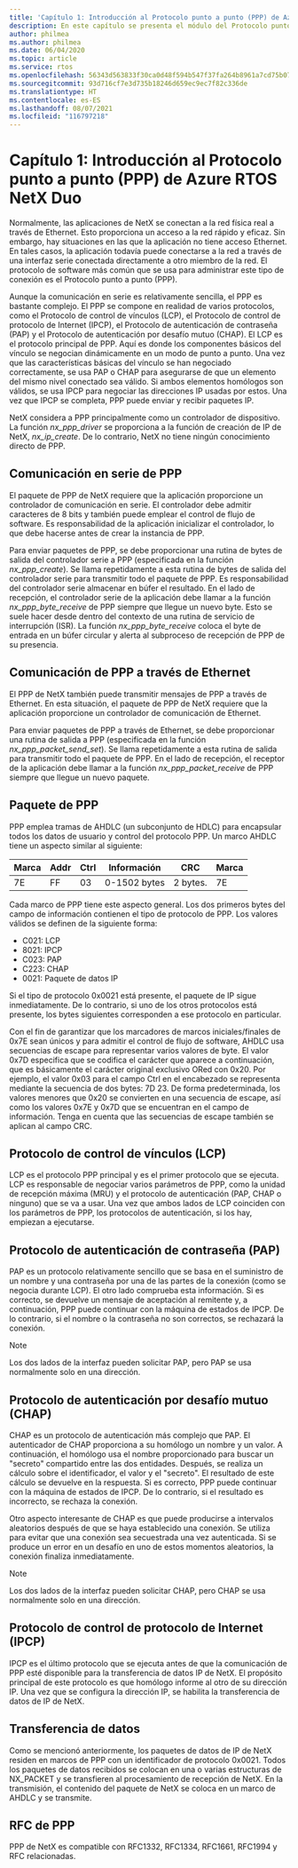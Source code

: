 ```yaml
---
title: 'Capítulo 1: Introducción al Protocolo punto a punto (PPP) de Azure RTOS NetX Duo'
description: En este capítulo se presenta el módulo del Protocolo punto a punto (PPP) de Azure RTOS NetX Duo.
author: philmea
ms.author: philmea
ms.date: 06/04/2020
ms.topic: article
ms.service: rtos
ms.openlocfilehash: 56343d563833f30ca0d48f594b547f37fa264b8961a7cd75b0786aac4791d065
ms.sourcegitcommit: 93d716cf7e3d735b18246d659ec9ec7f82c336de
ms.translationtype: HT
ms.contentlocale: es-ES
ms.lasthandoff: 08/07/2021
ms.locfileid: "116797218"
---
```

# <a name="chapter-1---introduction-to-the-azure-rtos-netx-duo-point-to-point-protocol-ppp"></a>Capítulo 1: Introducción al Protocolo punto a punto (PPP) de Azure RTOS NetX Duo

Normalmente, las aplicaciones de NetX se conectan a la red física real a través de Ethernet. Esto proporciona un acceso a la red rápido y eficaz. Sin embargo, hay situaciones en las que la aplicación no tiene acceso Ethernet. En tales casos, la aplicación todavía puede conectarse a la red a través de una interfaz serie conectada directamente a otro miembro de la red. El protocolo de software más común que se usa para administrar este tipo de conexión es el Protocolo punto a punto (PPP).

Aunque la comunicación en serie es relativamente sencilla, el PPP es bastante complejo. El PPP se compone en realidad de varios protocolos, como el Protocolo de control de vínculos (LCP), el Protocolo de control de protocolo de Internet (IPCP), el Protocolo de autenticación de contraseña (PAP) y el Protocolo de autenticación por desafío mutuo (CHAP). El LCP es el protocolo principal de PPP. Aquí es donde los componentes básicos del vínculo se negocian dinámicamente en un modo de punto a punto. Una vez que las características básicas del vínculo se han negociado correctamente, se usa PAP o CHAP para asegurarse de que un elemento del mismo nivel conectado sea válido. Si ambos elementos homólogos son válidos, se usa IPCP para negociar las direcciones IP usadas por estos. Una vez que IPCP se completa, PPP puede enviar y recibir paquetes IP.

NetX considera a PPP principalmente como un controlador de dispositivo. La función *nx_ppp_driver* se proporciona a la función de creación de IP de NetX, *nx_ip_create*. De lo contrario, NetX no tiene ningún conocimiento directo de PPP.

## <a name="ppp-serial-communication"></a>Comunicación en serie de PPP

El paquete de PPP de NetX requiere que la aplicación proporcione un controlador de comunicación en serie. El controlador debe admitir caracteres de 8 bits y también puede emplear el control de flujo de software. Es responsabilidad de la aplicación inicializar el controlador, lo que debe hacerse antes de crear la instancia de PPP.

Para enviar paquetes de PPP, se debe proporcionar una rutina de bytes de salida del controlador serie a PPP (especificada en la función *nx_ppp_create*). Se llama repetidamente a esta rutina de bytes de salida del controlador serie para transmitir todo el paquete de PPP. Es responsabilidad del controlador serie almacenar en búfer el resultado. En el lado de recepción, el controlador serie de la aplicación debe llamar a la función *nx_ppp_byte_receive* de PPP siempre que llegue un nuevo byte. Esto se suele hacer desde dentro del contexto de una rutina de servicio de interrupción (ISR). La función *nx_ppp_byte_receive* coloca el byte de entrada en un búfer circular y alerta al subproceso de recepción de PPP de su presencia.

## <a name="ppp-over-ethernet-communication"></a>Comunicación de PPP a través de Ethernet

El PPP de NetX también puede transmitir mensajes de PPP a través de Ethernet. En esta situación, el paquete de PPP de NetX requiere que la aplicación proporcione un controlador de comunicación de Ethernet.

Para enviar paquetes de PPP a través de Ethernet, se debe proporcionar una rutina de salida a PPP (especificada en la función *nx_ppp_packet_send_set*). Se llama repetidamente a esta rutina de salida para transmitir todo el paquete de PPP. En el lado de recepción, el receptor de la aplicación debe llamar a la función *nx_ppp_packet_receive* de PPP siempre que llegue un nuevo paquete.

## <a name="ppp-packet"></a>Paquete de PPP

PPP emplea tramas de AHDLC (un subconjunto de HDLC) para encapsular todos los datos de usuario y control del protocolo PPP. Un marco AHDLC tiene un aspecto similar al siguiente:

|**Marca**|**Addr**|**Ctrl**|**Información**|**CRC**|**Marca**|
|--------|--------|--------|---------------|-------|--------|
|7E |FF|03|0-1502 bytes|2 bytes.| 7E|

Cada marco de PPP tiene este aspecto general. Los dos primeros bytes del campo de información contienen el tipo de protocolo de PPP. Los valores válidos se definen de la siguiente forma:

- C021: LCP
- 8021: IPCP
- C023: PAP
- C223: CHAP
- 0021: Paquete de datos IP

Si el tipo de protocolo 0x0021 está presente, el paquete de IP sigue inmediatamente. De lo contrario, si uno de los otros protocolos está presente, los bytes siguientes corresponden a ese protocolo en particular.

Con el fin de garantizar que los marcadores de marcos iniciales/finales de 0x7E sean únicos y para admitir el control de flujo de software, AHDLC usa secuencias de escape para representar varios valores de byte. El valor 0x7D especifica que se codifica el carácter que aparece a continuación, que es básicamente el carácter original exclusivo ORed con 0x20. Por ejemplo, el valor 0x03 para el campo Ctrl en el encabezado se representa mediante la secuencia de dos bytes: 7D 23. De forma predeterminada, los valores menores que 0x20 se convierten en una secuencia de escape, así como los valores 0x7E y 0x7D que se encuentran en el campo de información. Tenga en cuenta que las secuencias de escape también se aplican al campo CRC.

## <a name="link-control-protocol-lcp"></a>Protocolo de control de vínculos (LCP)

LCP es el protocolo PPP principal y es el primer protocolo que se ejecuta. LCP es responsable de negociar varios parámetros de PPP, como la unidad de recepción máxima (MRU) y el protocolo de autenticación (PAP, CHAP o ninguno) que se va a usar. Una vez que ambos lados de LCP coinciden con los parámetros de PPP, los protocolos de autenticación, si los hay, empiezan a ejecutarse.

## <a name="password-authentication-protocol-pap"></a>Protocolo de autenticación de contraseña (PAP)

PAP es un protocolo relativamente sencillo que se basa en el suministro de un nombre y una contraseña por una de las partes de la conexión (como se negocia durante LCP). El otro lado comprueba esta información. Si es correcto, se devuelve un mensaje de aceptación al remitente y, a continuación, PPP puede continuar con la máquina de estados de IPCP. De lo contrario, si el nombre o la contraseña no son correctos, se rechazará la conexión.

>[!NOTE]
> Los dos lados de la interfaz pueden solicitar PAP, pero PAP se usa normalmente solo en una dirección.

## <a name="challenge-handshake-authentication-protocol-chap"></a>Protocolo de autenticación por desafío mutuo (CHAP)

CHAP es un protocolo de autenticación más complejo que PAP. El autenticador de CHAP proporciona a su homólogo un nombre y un valor. A continuación, el homólogo usa el nombre proporcionado para buscar un "secreto" compartido entre las dos entidades. Después, se realiza un cálculo sobre el identificador, el valor y el "secreto". El resultado de este cálculo se devuelve en la respuesta. Si es correcto, PPP puede continuar con la máquina de estados de IPCP. De lo contrario, si el resultado es incorrecto, se rechaza la conexión.

Otro aspecto interesante de CHAP es que puede producirse a intervalos aleatorios después de que se haya establecido una conexión. Se utiliza para evitar que una conexión sea secuestrada una vez autenticada. Si se produce un error en un desafío en uno de estos momentos aleatorios, la conexión finaliza inmediatamente.

>[!NOTE]
> Los dos lados de la interfaz pueden solicitar CHAP, pero CHAP se usa normalmente solo en una dirección.

## <a name="internet-protocol-control-protocol-ipcp"></a>Protocolo de control de protocolo de Internet (IPCP)

IPCP es el último protocolo que se ejecuta antes de que la comunicación de PPP esté disponible para la transferencia de datos IP de NetX. El propósito principal de este protocolo es que homólogo informe al otro de su dirección IP. Una vez que se configura la dirección IP, se habilita la transferencia de datos de IP de NetX.

## <a name="data-transfer"></a>Transferencia de datos

Como se mencionó anteriormente, los paquetes de datos de IP de NetX residen en marcos de PPP con un identificador de protocolo 0x0021. Todos los paquetes de datos recibidos se colocan en una o varias estructuras de NX_PACKET y se transfieren al procesamiento de recepción de NetX. En la transmisión, el contenido del paquete de NetX se coloca en un marco de AHDLC y se transmite.

## <a name="ppp-rfcs"></a>RFC de PPP

PPP de NetX es compatible con RFC1332, RFC1334, RFC1661, RFC1994 y RFC relacionadas.